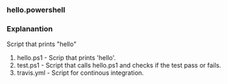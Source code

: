 ### hello.powershell

### Explanantion
Script that prints "hello"

1. hello.ps1 - Scrip that prints 'hello'.
2. test.ps1 - Script that calls hello.ps1 and checks if the test pass or fails. 
3. travis.yml - Script for continous integration. 
